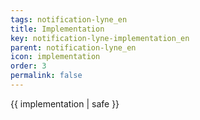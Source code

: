 ```yaml
---
tags: notification-lyne_en
title: Implementation
key: notification-lyne-implementation_en
parent: notification-lyne_en
icon: implementation
order: 3
permalink: false  
---
```

 {{ implementation | safe }}


